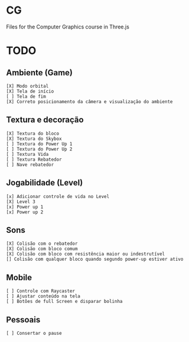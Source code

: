 # CG

Files for the Computer Graphics course in Three.js

# TODO

## Ambiente (Game)

    [X] Modo orbital
    [X] Tela de início
    [ ] Tela de fim
    [X] Correto posicionamento da câmera e visualização do ambiente

## Textura e decoração

    [X] Textura do bloco
    [X] Textura do Skybox
    [ ] Textura do Power Up 1
    [ ] Textura do Power Up 2
    [ ] Textura Vida
    [ ] Textura Rebatedor
    [ ] Nave rebatedor

## Jogabilidade (Level)

    [x] Adicionar controle de vida no Level
    [X] Level 3
    [x] Power up 1
    [x] Power up 2

## Sons

    [X] Colisão com o rebatedor
    [X] Colisão com bloco comum
    [X] Colisão com bloco com resistência maior ou indestrutível
    [] Colisão com qualquer bloco quando segundo power-up estiver ativo

## Mobile

    [ ] Controle com Raycaster
    [ ] Ajustar conteúdo na tela
    [ ] Botões de full Screen e disparar bolinha

## Pessoais

    [ ] Consertar o pause
